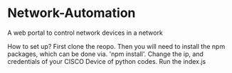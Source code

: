 # Network-Automation
A web portal to control network devices in a network

How to set up?
First clone the reopo. 
Then you will need to install the npm packages, which can be done via. 'npm install'.
Change the ip, and credentials of your CISCO Device of python codes.
Run the index.js 

